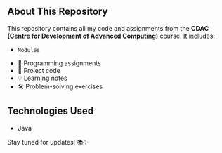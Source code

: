 ## About This Repository
This repository contains all my code and assignments from the **CDAC (Centre for Development of Advanced Computing)** course. It includes:
-     Modules
- 📌 Programming assignments
- 📂 Project code
- 💡 Learning notes
- 🛠️ Problem-solving exercises

## Technologies Used
- Java

Stay tuned for updates! 📚✨
